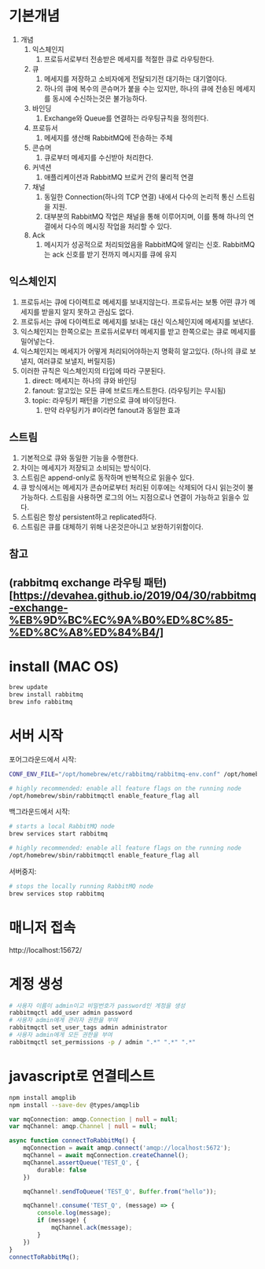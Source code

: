 # 기본개념 
1. 개념
    1. 익스체인지
        1. 프로듀서로부터 전송받은 메세지를 적절한 큐로 라우팅한다.
    1. 큐
        1. 메세지를 저장하고 소비자에게 전달되기전 대기하는 대기열이다. 
        1. 하나의 큐에 복수의 콘슈머가 붙을 수는 있지만, 하나의 큐에 전송된 메세지를 동시에 수신하는것은 불가능하다.
    1. 바인딩
        1. Exchange와 Queue를 연결하는 라우팅규칙을 정의힌다.        
    1. 프로듀서  
        1. 메세지를 생산해 RabbitMQ에 전송하는 주체        
    1. 콘슈머
        1. 큐로부터 메세지를 수신받아 처리한다. 
    1. 커넥션
        1. 애플리케이션과 RabbitMQ 브로커 간의 물리적 연결
    1. 채널
        1. 동일한 Connection(하나의 TCP 연결) 내에서 다수의 논리적 통신 스트림을 지원. 
        1. 대부분의 RabbitMQ 작업은 채널을 통해 이루어지며, 이를 통해 하나의 연결에서 다수의 메시징 작업을 처리할 수 있다.
    1.  Ack
        1. 메시지가 성공적으로 처리되었음을 RabbitMQ에 알리는 신호. RabbitMQ는 ack 신호를 받기 전까지 메시지를 큐에 유지

## 익스체인지 
1. 프로듀서는 큐에 다이렉트로 메세지를 보내지않는다. 프로듀서는 보통 어떤 큐가 메세지를 받을지 알지 못하고 관심도 없다.
1. 프로듀서는 큐에 다이렉트로 메세지를 보내는 대신 익스체인지에 메세지를 보낸다.
1. 익스체인지는 한쪽으로는 프로듀서로부터 메세지를 받고 한쪽으로는 큐로 메세지를 밀어넣는다.
1. 익스체인지는 메세지가 어떻게 처리되어야하는지 명확히 알고있다. (하나의 큐로 보낼지, 여러큐로 보낼지, 버릴지등)
1. 이러한 규칙은 익스체인지의 타입에 따라 구분된다. 
    1. direct: 메세지는 하나의 큐와 바인딩
    1. fanout: 알고있는 모든 큐에 브로드캐스트한다. (라우팅키는 무시됨)
    1. topic: 라우팅키 패턴을 기반으로 큐에 바이딩한다. 
        1. 만약 라우팅키가 #이라면 fanout과 동일한 효과 

## 스트림
1. 기본적으로 큐와 동일한 기능을 수행한다. 
1. 차이는 메세지가 저장되고 소비되는 방식이다.
1. 스트림은 append-only로 동작하며 반복적으로 읽을수 있다.
1. 큐 방식에서는 메세지가 콘슈머로부터 처리된 이후에는 삭제되어 다시 읽는것이 불가능하다. 스트림을 사용하면 로그의 어느 지점으로나 연결이 가능하고 읽을수 있다.
1. 스트림은 항상 persistent하고 replicated하다.
1. 스트림은 큐를 대체하기 위해 나온것은아니고 보완하기위함이다.




## 참고
(rabbitmq exchange 라우팅 패턴)[https://devahea.github.io/2019/04/30/rabbitmq-exchange-%EB%9D%BC%EC%9A%B0%ED%8C%85-%ED%8C%A8%ED%84%B4/]
---

# install (MAC OS)
```bash
brew update
brew install rabbitmq
brew info rabbitmq
```

# 서버 시작 
포어그라운드에서 시작:
```bash
CONF_ENV_FILE="/opt/homebrew/etc/rabbitmq/rabbitmq-env.conf" /opt/homebrew/opt/rabbitmq/sbin/rabbitmq-server

# highly recommended: enable all feature flags on the running node
/opt/homebrew/sbin/rabbitmqctl enable_feature_flag all
```

백그라운드에서 시작:
```bash
# starts a local RabbitMQ node
brew services start rabbitmq

# highly recommended: enable all feature flags on the running node
/opt/homebrew/sbin/rabbitmqctl enable_feature_flag all
```

서버중지:
```bash
# stops the locally running RabbitMQ node
brew services stop rabbitmq
```

# 매니저 접속
http://localhost:15672/

# 계정 생성
```bash
# 사용자 이름이 admin이고 비밀번호가 password인 계정을 생성
rabbitmqctl add_user admin password
# 사용자 admin에게 관리자 권한을 부여
rabbitmqctl set_user_tags admin administrator
# 사용자 admin에게 모든 권한을 부여
rabbitmqctl set_permissions -p / admin ".*" ".*" ".*"
```

# javascript로 연결테스트 
```bash
npm install amqplib 
npm install --save-dev @types/amqplib  
```

```typescript
var mqConnection: amqp.Connection | null = null;
var mqChannel: amqp.Channel | null = null;

async function connectToRabbitMq() {
    mqConnection = await amqp.connect('amqp://localhost:5672');
    mqChannel = await mqConnection.createChannel();
    mqChannel.assertQueue('TEST_Q', {
        durable: false
    })

    mqChannel!.sendToQueue('TEST_Q', Buffer.from("hello"));

    mqChannel!.consume('TEST_Q', (message) => {
        console.log(message);
        if (message) {
            mqChannel.ack(message);
        }
    })    
}
connectToRabbitMq();

```